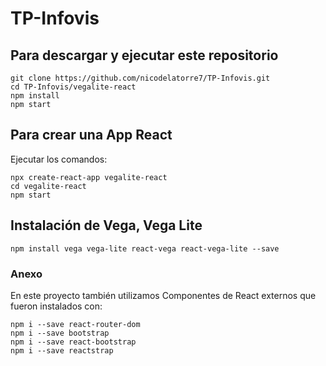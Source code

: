# TP-Infovis

## Para descargar y ejecutar este repositorio

```
git clone https://github.com/nicodelatorre7/TP-Infovis.git
cd TP-Infovis/vegalite-react
npm install
npm start
```

## Para crear una App React

Ejecutar los comandos:

```
npx create-react-app vegalite-react
cd vegalite-react
npm start
```

## Instalación de Vega, Vega Lite

```
npm install vega vega-lite react-vega react-vega-lite --save
```

### Anexo

En este proyecto también utilizamos Componentes de React externos que fueron instalados con:

```
npm i --save react-router-dom
npm i --save bootstrap
npm i --save react-bootstrap
npm i --save reactstrap
```

